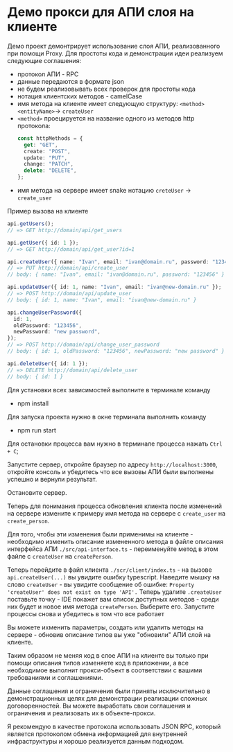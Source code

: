 # Демо прокси для АПИ слоя на клиенте

Демо проект демонтрирует использование слоя АПИ, реализованного при помощи Proxy.
Для простоты кода и демонстрации идеи реализуем следующие соглашения:

- протокол АПИ - RPC
- данные передаются в формате json
- не будем реализовывать всех проверок для простоты кода
- нотация клиентских методов - camelCase
- имя метода на клиенте имеет следующую структуру: `<method><entityName>`-> `createUser`
- `<method>` проецируется на название одного из методов http протокола:
  ```ts
  const httpMethods = {
    get: "GET",
    create: "POST",
    update: "PUT",
    change: "PATCH",
    delete: "DELETE",
  };
  ```
- имя метода на сервере имеет snake нотацию `creteUser` -> `create_user`

Пример вызова на клиенте

```ts
api.getUsers();
// => GET http://domain/api/get_users

api.getUser({ id: 1 });
// => GET http://domain/api/get_user?id=1

api.createUser({ name: "Ivan", email: "ivan@domain.ru", password: "123456" });
// => PUT http://domain/api/create_user
// body: { name: "Ivan", email: "ivan@domain.ru", password: "123456" }

api.updateUser({ id: 1, name: "Ivan", email: "ivan@new-domain.ru" });
// => POST http://domain/api/update_user
// body: { id: 1, name: "Ivan", email: "ivan@new-domain.ru" }

api.changeUserPassword({
  id: 1,
  oldPassword: "123456",
  newPassword: "new password",
});
// => POST http://domain/api/change_user_password
// body: { id: 1, oldPassword: "123456", newPassword: "new password" }

api.deleteUser({ id: 1 });
// => DELETE http://domain/api/delete_user
// body: { id: 1 }
```

Для установки всех зависимостей выполните в терминале команду

- npm install

Для запуска проекта нужно в окне терминала выполнить команду

- npm run start

Для остановки процесса вам нужно в терминале процесса нажать `Ctrl + C`;

Запустите сервер, откройте браузер по адресу `http://localhost:3000`, откройте консоль и убедитесь что все вызовы АПИ были выполнены успешно и вернули результат.

Остановите сервер.

Теперь для понимания процесса обновления клиента после изменений на сервере измените к примеру имя метода на сервере с `create_user` на `create_person`.

Для того, чтобы эти изменения были применимы на клиенте - необходимо изменить описание измененного метода в файле описания интерфейса АПИ `./src/api-interface.ts` - переименуйте метод в этом файле c `createUser` на `createPerson`.

Теперь перейдите в файл клиента `./scr/client/index.ts` - на вызове `api.createUser(...)` вы увидите ошибку typescript.
Наведите мышку на слово `createUser` - вы увидите сообщение об ошибке: `Property 'createUser' does not exist on type 'API'.` Теперь удалите `.createUser` поставьте точку - IDE покажет вам список доступных методов - среди них будет и новое имя метода `createPerson`. Выберите его. Запустите процессы снова и убедитесь в том что все работает

Вы можете ихменить параметры, создать или удалить методы на сервере - обновив описание типов вы уже "обновили" АПИ слой на клиенте.

Таким образом не меняя код в слое АПИ на клиенте вы только при помощи описания типов изменяете код в приложении, а все необходимое выполнит прокси-объект в соответствии с вашими требованиями и соглашениями.

Данные соглашения и ограничения были приняты исключительно в демонстрационных целях для демонстрации реализации сложных договоренностей.
Вы можете выработать свои соглашения и ограничения и реализовать их в объекте-прокси.

Я рекомендую в качестве протокола использовать JSON RPC, который является протоколом обмена информацией для внутренней инфраструктуры и хорошо реализуется данным подходом.
